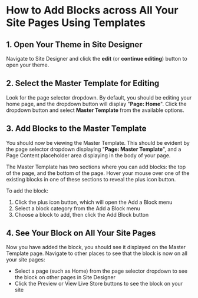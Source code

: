 # How to Add Blocks across All Your Site Pages Using Templates

## 1. Open Your Theme in Site Designer

Navigate to Site Designer and click the **edit** (or **continue editing**) button to open your theme.

## 2. Select the Master Template for Editing

Look for the page selector dropdown. By default, you should be editing your home page, and the dropdown button will display "**Page: Home**". Click the dropdown button and select **Master Template** from the available options.

## 3. Add Blocks to the Master Template

You should now be viewing the Master Template. This should be evident by the page selector dropdown displaying "**Page: Master Template**", and a Page Content placeholder area displaying in the body of your page.

The Master Template has two sections where you can add blocks: the top of the page, and the bottom of the page. Hover your mouse over one of the existing blocks in one of these sections to reveal the plus icon button.

To add the block:

1. Click the plus icon button, which will open the Add a Block menu
2. Select a block category from the Add a Block menu
3. Choose a block to add, then click the Add Block button

## 4. See Your Block on All Your Site Pages

Now you have added the block, you should see it displayed on the Master Template page. Navigate to other places to see that the block is now on all your site pages:

* Select a page (such as Home) from the page selector dropdown to see the block on other pages in Site Designer
* Click the Preview or View Live Store buttons to see the block on your site
